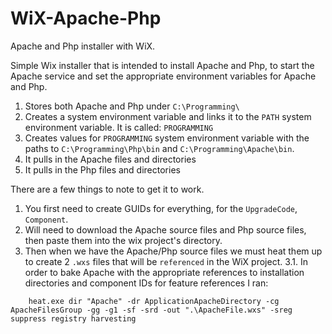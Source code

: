 # WiX-Apache-Php
Apache and Php installer with WiX.

Simple Wix installer that is intended to install Apache and Php, to start the Apache service and set the appropriate environment variables for Apache and Php.

1. Stores both Apache and Php under ````C:\Programming\````	
2. Creates a system environment variable and links it to the ````PATH```` system environment variable. It is called: ````PROGRAMMING````
3. Creates values for ````PROGRAMMING```` system environment variable with the paths to ````C:\Programming\Php\bin```` and ````C:\Programming\Apache\bin````.
4. It pulls in the Apache files and directories
5. It pulls in the Php files and directories


There are a few things to note to get it to work.
1. You first need to create GUIDs for everything, for the ````UpgradeCode````, ````Component````.
2. Will need to download the Apache source files and Php source files, then paste them into the wix project's directory. 
3. Then when we have the Apache/Php source files we must heat them up to create 2 ````.wxs```` files that will be ````referenced```` in the WiX project. 
  3.1. In order to bake Apache with the appropriate references to installation directories and component IDs for feature references I ran:
````
	heat.exe dir "Apache" -dr ApplicationApacheDirectory -cg ApacheFilesGroup -gg -g1 -sf -srd -out ".\ApacheFile.wxs" -sreg suppress registry harvesting
````